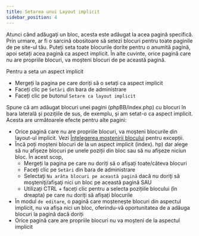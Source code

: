 ```yaml
---
title: Setarea unui Layout implicit
sidebar_position: 4
---
```


Atunci când adăugați un bloc, acesta este adăugat la acea pagină specifică. Prin urmare, ar fi o sarcină obositoare să setezi blocuri pentru toate paginile de pe site-ul tău. Puteți seta toate blocurile dorite pentru o anumită pagină, apoi setați acea pagină ca aspect implicit. În alte cuvinte, orice pagină care nu are propriile blocuri, va moșteni blocuri de pe această pagină.

Pentru a seta un aspect implicit
* Mergeți la pagina pe care doriți să o setați ca aspect implicit
* Faceți clic pe `Setări` din bara de administrare
* Faceți clic pe butonul `Setare ca layout implicit`

Spune că am adăugat blocuri unei pagini (phpBB/index.php) cu blocuri în bara laterală și pozițiile de sus, de exemplu, și am setat-o ca aspect implicit. Acesta are următoarele efecte pentru alte pagini:
* Orice pagină care nu are propriile blocuri, va moșteni blocurile din layout-ul implicit. Vezi [Înțelegerea moștenirii blocului](/docs/user/site/block-inheritance) pentru excepții.
* Încă poți moșteni blocuri de la un aspect implicit (index). hp) dar alege să nu afișeze blocuri pe unele poziții din bloc sau să nu afișeze niciun bloc. În acest scop,
    * Mergeți la pagina pe care nu doriți să o afișați toate/câteva blocuri
    * Faceți clic pe `Setări` din bara de administrare
    * Selectaţi `Nu arăta blocuri pe această pagină` dacă nu doriţi să moşteniţi/afişaţi nici un bloc pe această pagină SAU
    * Utilizați CTRL + faceți clic pentru a selecta pozițiile blocului (în dreapta) pe care nu doriți să afișați blocurile
* În modul `de editare`, o pagină care moștenește blocuri din aspectul implicit, nu va afișa nici un bloc, oferindu-vă oportunitatea de a adăuga blocuri la pagină dacă doriți
* Orice pagină care are propriile blocuri nu va moșteni de la aspectul implicit
